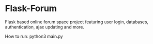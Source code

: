 # Flask-Forum
Flask based online forum space project featuring user login, databases, authentication, ajax updating and more.

How to run: python3 main.py

